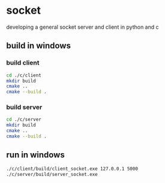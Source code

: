 # socket

developing a general socket server and client in python and c

## build in windows

### build client

```sh
cd ./c/client
mkdir build
cmake ..
cmake --build .
```

### build server

```sh
cd ./c/server
mkdir build
cmake ..
cmake --build .
```

## run in windows

```sh
./c/client/build/client_socket.exe 127.0.0.1 5000
./c/server/build/server_socket.exe
```
